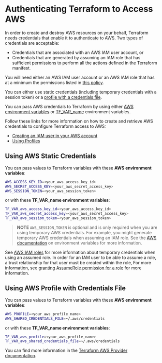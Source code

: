 # Authenticating Terraform to Access AWS

In order to create and destroy AWS resources on your behalf, Terraform needs credentials that enable it to authenticate to AWS. Two types of credentials are acceptable:

- Credentials that are associated with an AWS IAM user account, or 
- Credentials that are generated by assuming an IAM role that has sufficient permissions to perform all the actions defined in the Terraform manifest.

You will need either an AWS IAM user account or an AWS IAM role that has at a minimum the permissions listed in [this policy](../../files/policies/devops-iac-eks-policy.json).

You can either use static credentials (including temporary credentials with a session token) or a [profile with a credentials file](https://docs.aws.amazon.com/cli/latest/userguide/cli-configure-files.html).

You can pass AWS credentials to Terraform by using either [AWS environment variables](https://docs.aws.amazon.com/cli/latest/userguide/cli-configure-envvars.html) or [TF_VAR_name](https://www.terraform.io/docs/cli/config/environment-variables.html#tf_var_name) environment variables. 

Follow these links for more information on how to create and retrieve AWS credentials to configure Terraform access to AWS:
- [Creating an IAM user in your AWS account](https://docs.aws.amazon.com/IAM/latest/UserGuide/id_users_create.html)
- [Using Profiles](https://docs.aws.amazon.com/cli/latest/userguide/cli-configure-quickstart.html#cli-configure-quickstart-profiles)

## Using AWS Static Credentials

You can pass values to Terraform variables with these **AWS environment variables**:

```bash
AWS_ACCESS_KEY_ID=<your_aws_access_key_id>
AWS_SECRET_ACCESS_KEY=<your_aws_secret_access_key>
AWS_SESSION_TOKEN=<your_aws_session_token>
```

or with these **TF_VAR_name environment variables**:

```bash
TF_VAR_aws_access_key_id=<your_aws_access_key_id>
TF_VAR_aws_secret_access_key=<your_aws_secret_access_key>
TF_VAR_aws_session_token=<your_aws_session_token>
```

> **NOTE** `AWS_SESSION_TOKEN` is optional and is only required when you are using temporary AWS credentials. For example, you might generate temporary AWS credentials when assuming an IAM role.  See the [AWS documentation](https://docs.aws.amazon.com/cli/latest/userguide/cli-configure-envvars.html) on environment variables for more information.

See [AWS IAM roles](https://docs.aws.amazon.com/IAM/latest/UserGuide/id_roles.html) for more information about temporary credentials when using an assumed role. In order for an IAM user to be able to assume a role, a trust relationship for that user must be created within the role, For more information, see [granting AssumeRole permission for a role](https://docs.aws.amazon.com/IAM/latest/UserGuide/id_roles_use_permissions-to-switch.html) for more information.

## Using AWS Profile with Credentials File

You can pass values to Terraform variables with these **AWS environment variables**:

```bash
AWS_PROFILE=<your_aws_profile_name>
AWS_SHARED_CREDENTIALS_FILE=~/.aws/credentials
```

or with these **TF_VAR_name environment variables**:

```bash
TF_VAR_aws_profile=<your_aws_profile_name>
TF_VAR_aws_shared_credentials_file=~/.aws/credentials
```

You can find more information in the [Terraform AWS Provider documentation](https://registry.terraform.io/providers/hashicorp/aws/latest/docs#authentication).
